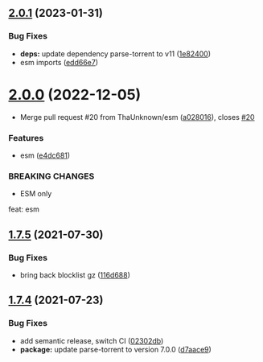 ## [2.0.1](https://github.com/webtorrent/webtorrent-fixtures/compare/v2.0.0...v2.0.1) (2023-01-31)


### Bug Fixes

* **deps:** update dependency parse-torrent to v11 ([1e82400](https://github.com/webtorrent/webtorrent-fixtures/commit/1e82400da85aebff708bb66bbbca2785296781b5))
* esm imports ([edd66e7](https://github.com/webtorrent/webtorrent-fixtures/commit/edd66e76eb61156f269296cf2f515dd6c5e29f71))

# [2.0.0](https://github.com/webtorrent/webtorrent-fixtures/compare/v1.7.5...v2.0.0) (2022-12-05)


* Merge pull request #20 from ThaUnknown/esm ([a028016](https://github.com/webtorrent/webtorrent-fixtures/commit/a028016b8051d6a094c19a7f73ce27ced26c210b)), closes [#20](https://github.com/webtorrent/webtorrent-fixtures/issues/20)


### Features

* esm ([e4dc681](https://github.com/webtorrent/webtorrent-fixtures/commit/e4dc68159e346bae73ee67821ba2020f19a11989))


### BREAKING CHANGES

* ESM only

feat: esm

## [1.7.5](https://github.com/webtorrent/webtorrent-fixtures/compare/v1.7.4...v1.7.5) (2021-07-30)


### Bug Fixes

* bring back blocklist gz ([116d688](https://github.com/webtorrent/webtorrent-fixtures/commit/116d688b58ba4f3ab4d312588b74334bb1e56e9b))

## [1.7.4](https://github.com/webtorrent/webtorrent-fixtures/compare/v1.7.3...v1.7.4) (2021-07-23)


### Bug Fixes

* add semantic release, switch CI ([02302db](https://github.com/webtorrent/webtorrent-fixtures/commit/02302dbafd530f2f16b2e4449ac1a4d4fb541952))
* **package:** update parse-torrent to version 7.0.0 ([d7aace9](https://github.com/webtorrent/webtorrent-fixtures/commit/d7aace9f4b816d2d0d25269cb9f7c4e028fd7ce2))
